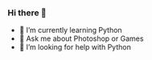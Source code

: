 ### Hi there 👋



- 🌱 I’m currently learning Python
- 💬 Ask me about Photoshop or Games
- 🤔 I’m looking for help with Python



